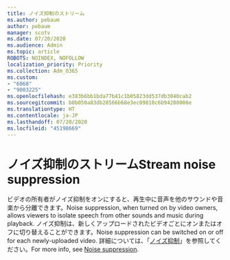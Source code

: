```yaml
---
title: ノイズ抑制のストリーム
ms.author: pebaum
author: pebaum
manager: scotv
ms.date: 07/20/2020
ms.audience: Admin
ms.topic: article
ROBOTS: NOINDEX, NOFOLLOW
localization_priority: Priority
ms.collection: Adm_O365
ms.custom:
- "6068"
- "9003225"
ms.openlocfilehash: e383b6bb1bda77b41c1b05823dd537db3040cab2
ms.sourcegitcommit: b0b050a83db28566b68e3ec09810c6b94280008e
ms.translationtype: HT
ms.contentlocale: ja-JP
ms.lasthandoff: 07/20/2020
ms.locfileid: "45198669"
---
```

# <a name="stream-noise-suppression"></a><span data-ttu-id="d58b1-102">ノイズ抑制のストリーム</span><span class="sxs-lookup"><span data-stu-id="d58b1-102">Stream noise suppression</span></span>

<span data-ttu-id="d58b1-103">ビデオの所有者がノイズ抑制をオンにすると、再生中に音声を他のサウンドや音楽から分離できます。</span><span class="sxs-lookup"><span data-stu-id="d58b1-103">Noise suppression, when turned on by video owners, allows viewers to isolate speech from other sounds and music during playback.</span></span> <span data-ttu-id="d58b1-104">ノイズ抑制は、新しくアップロードされたビデオごとにオンまたはオフに切り替えることができます。</span><span class="sxs-lookup"><span data-stu-id="d58b1-104">Noise suppression can be switched on or off for each newly-uploaded video.</span></span> <span data-ttu-id="d58b1-105">詳細については、「[ノイズ抑制](https://docs.microsoft.com/stream/noise-suppression)」を参照してください。</span><span class="sxs-lookup"><span data-stu-id="d58b1-105">For more info, see [Noise suppression](https://docs.microsoft.com/stream/noise-suppression).</span></span>